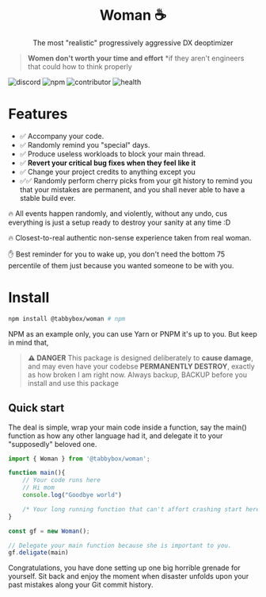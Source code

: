<h1 align="center">
Woman ☕
</h1>

<p align="center">The most "realistic" progressively aggressive DX deoptimizer</p>

> **Women don't worth your time and effort** *if they aren't engineers that could how to think properly

![discord](https://img.shields.io/discord/439668987421261824)
![npm](https://img.shields.io/npm/dm/@tabbybox/woman)
![contributor](https://img.shields.io/github/contributors/tabbybox/woman)
![health](https://img.shields.io/badge/Mental%20health-Extremely%20bad%20%3A-brightgreen)
# Features

- ✅ Accompany your code.
- ✅ Randomly remind you "special" days.
- ✅ Produce useless workloads to block your main thread.
- ✅ **Revert your critical bug fixes when they feel like it**
- ✅ Change your project credits to anything except you
- ✅✅  Randomly perform cherry picks from your git history to remind you that your mistakes are permanent, and you shall never able to have a stable build ever.

🔥 All events happen randomly, and violently, without any undo, cus everything is just a setup ready to destroy your sanity at any time :D

🔥 Closest-to-real authentic non-sense experience taken from real woman.

✋ Best reminder for you to wake up, you don't need the bottom 75 percentile of them just because you wanted someone to be with you.


# Install

```bash
npm install @tabbybox/woman # npm
```
NPM as an example only, you can use Yarn or PNPM it's up to you. But keep in mind that, 

> **:warning: DANGER** 
> This package is designed deliberately to **cause damage**, and may even have your codebse **PERMANENTLY DESTROY**, exactly as how broken I am right now.
> Always backup, BACKUP before you install and use this package

## Quick start

The deal is simple, wrap your main code inside a function, say the main() function as how any other language had it, and delegate it to your "supposedly" beloved one.
```js
import { Woman } from '@tabbybox/woman';

function main(){
    // Your code runs here
    // Hi mom
    console.log("Goodbye world")

    /* Your long running function that can't affort crashing start here */
}

const gf = new Woman();

// Delegate your main function because she is important to you.
gf.deligate(main)

```

Congratulations, you have done setting up one big horrible grenade for yourself. Sit back and enjoy the moment when disaster unfolds upon your past mistakes along your Git commit history.
